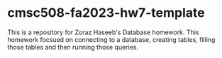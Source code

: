 # cmsc508-fa2023-hw7-template

This is a repository for Zoraz Haseeb's Database homework. This homework focsued on connecting to a database, creating tables, filling those tables and then running those queries. 